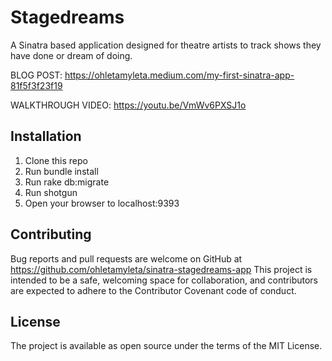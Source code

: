 # Stagedreams

A Sinatra based application designed for theatre artists to track shows they have done or dream of doing.

BLOG POST:  https://ohletamyleta.medium.com/my-first-sinatra-app-81f5f3f23f19 

WALKTHROUGH VIDEO: https://youtu.be/VmWv6PXSJ1o

## Installation

1) Clone this repo
2) Run bundle install
3) Run rake db:migrate
4) Run shotgun
5) Open your browser to localhost:9393

## Contributing

Bug reports and pull requests are welcome on GitHub at https://github.com/ohletamyleta/sinatra-stagedreams-app This project is intended to be a safe, welcoming space for collaboration, and contributors are expected to adhere to the Contributor Covenant code of conduct.

## License

The project is available as open source under the terms of the MIT License.

